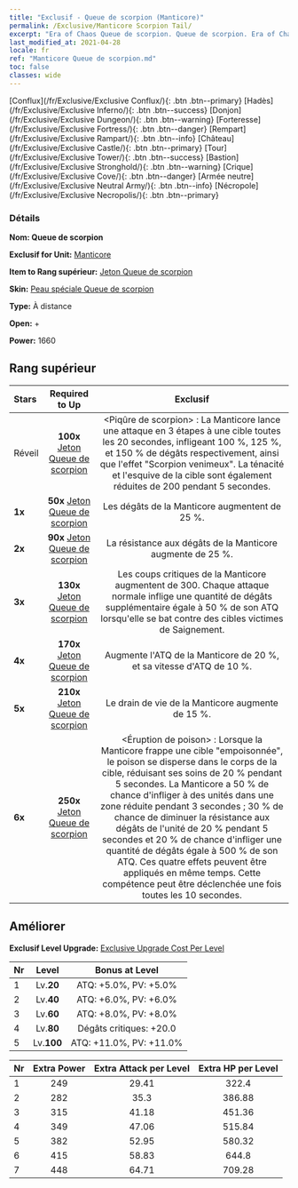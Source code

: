 ```yaml
---
title: "Exclusif - Queue de scorpion (Manticore)"
permalink: /Exclusive/Manticore Scorpion Tail/
excerpt: "Era of Chaos Queue de scorpion. Queue de scorpion. Era of Chaos Exclusif Queue de scorpion. Manticore Exclusif."
last_modified_at: 2021-04-28
locale: fr
ref: "Manticore Queue de scorpion.md"
toc: false
classes: wide
---
```

 [Conflux](/fr/Exclusive/Exclusive Conflux/){: .btn .btn--primary} [Hadès](/fr/Exclusive/Exclusive Inferno/){: .btn .btn--success} [Donjon](/fr/Exclusive/Exclusive Dungeon/){: .btn .btn--warning} [Forteresse](/fr/Exclusive/Exclusive Fortress/){: .btn .btn--danger} [Rempart](/fr/Exclusive/Exclusive Rampart/){: .btn .btn--info} [Château](/fr/Exclusive/Exclusive Castle/){: .btn .btn--primary} [Tour](/fr/Exclusive/Exclusive Tower/){: .btn .btn--success} [Bastion](/fr/Exclusive/Exclusive Stronghold/){: .btn .btn--warning} [Crique](/fr/Exclusive/Exclusive Cove/){: .btn .btn--danger} [Armée neutre](/fr/Exclusive/Exclusive Neutral Army/){: .btn .btn--info} [Nécropole](/fr/Exclusive/Exclusive Necropolis/){: .btn .btn--primary} 

### Détails
 **Nom: Queue de scorpion** 

 **Exclusif for Unit:** [Manticore](/fr/units/Manticore/) 

 **Item to Rang supérieur:** [Jeton Queue de scorpion](/ItemsFR/con_992/)

 **Skin:** [Peau spéciale Queue de scorpion](/ItemsFR/con_660/)

 **Type:** À distance

 **Open:** +

 **Power:** 1660

## Rang supérieur

  |     Stars    |  Required to Up | Exclusif |
  |:-------------|:---------------:|:---------------:|
  |  Réveil  | **100x** [Jeton Queue de scorpion](/ItemsFR/con_992/) | <Piqûre de scorpion> : La Manticore lance une attaque en 3 étapes à une cible toutes les 20 secondes, infligeant 100 %, 125 %, et 150 % de dégâts respectivement, ainsi que l'effet \"Scorpion venimeux\". La ténacité et l'esquive de la cible sont également réduites de 200 pendant 5 secondes. |
  | **1x** <i class="fas fa-star"/> | **50x** [Jeton Queue de scorpion](/ItemsFR/con_992/) | Les dégâts de la Manticore augmentent de 25 %. |
  | **2x** <i class="fas fa-star"/> | **90x** [Jeton Queue de scorpion](/ItemsFR/con_992/) | La résistance aux dégâts de la Manticore augmente de 25 %. |
  | **3x** <i class="fas fa-star"/> | **130x** [Jeton Queue de scorpion](/ItemsFR/con_992/) | Les coups critiques de la Manticore augmentent de 300. Chaque attaque normale inflige une quantité de dégâts supplémentaire égale à 50 % de son ATQ lorsqu'elle se bat contre des cibles victimes de Saignement. |
  | **4x** <i class="fas fa-star"/> | **170x** [Jeton Queue de scorpion](/ItemsFR/con_992/) | Augmente l'ATQ de la Manticore de 20 %, et sa vitesse d'ATQ de 10 %. |
  | **5x** <i class="fas fa-star"/> | **210x** [Jeton Queue de scorpion](/ItemsFR/con_992/) | Le drain de vie de la Manticore augmente de 15 %. |
  | **6x** <i class="fas fa-star"/> | **250x** [Jeton Queue de scorpion](/ItemsFR/con_992/) | <Éruption de poison> : Lorsque la Manticore frappe une cible \"empoisonnée\", le poison se disperse dans le corps de la cible, réduisant ses soins de 20 % pendant 5 secondes. La Manticore a 50 % de chance d'infliger <Silence> à des unités dans une zone réduite pendant 3 secondes ; 30 % de chance de diminuer la résistance aux dégâts de l'unité de 20 % pendant 5 secondes et 20 % de chance d'infliger une quantité de dégâts égale à 500 % de son ATQ. Ces quatre effets peuvent être appliqués en même temps. Cette compétence peut être déclenchée une fois toutes les 10 secondes. |


## Améliorer
 **Exclusif Level Upgrade:** [Exclusive Upgrade Cost Per Level](/Exclusive/ExclusiveUpgradeCostPerLevel/)

  |  Nr  |   Level  | Bonus at Level |
  |:-----|:--------:|:--------------:|
  | 1 | Lv.**20** | ATQ: +5.0%, PV: +5.0% |
  | 2 | Lv.**40** | ATQ: +6.0%, PV: +6.0% |
  | 3 | Lv.**60** | ATQ: +8.0%, PV: +8.0% |
  | 4 | Lv.**80** | Dégâts critiques: +20.0 |
  | 5 | Lv.**100** | ATQ: +11.0%, PV: +11.0% |


  |  Nr  |  Extra Power | Extra Attack per Level | Extra HP per Level |
  |:-----|:--------:|:--------:|:--------:|
  | 1 | 249 | 29.41 | 322.4 |
  | 2 | 282 | 35.3 | 386.88 |
  | 3 | 315 | 41.18 | 451.36 |
  | 4 | 349 | 47.06 | 515.84 |
  | 5 | 382 | 52.95 | 580.32 |
  | 6 | 415 | 58.83 | 644.8 |
  | 7 | 448 | 64.71 | 709.28 |


